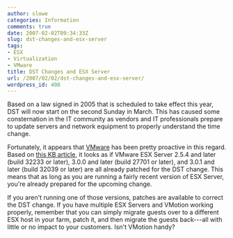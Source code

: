 ```yaml
---
author: slowe
categories: Information
comments: true
date: 2007-02-02T09:34:33Z
slug: dst-changes-and-esx-server
tags:
- ESX
- Virtualization
- VMware
title: DST Changes and ESX Server
url: /2007/02/02/dst-changes-and-esx-server/
wordpress_id: 408
---
```


Based on a law signed in 2005 that is scheduled to take effect this year, DST will now start on the second Sunday in March. This has caused some consternation in the IT community as vendors and IT professionals prepare to update servers and network equipment to properly understand the time change.

Fortunately, it appears that [VMware](http://www.vmware.com/) has been pretty proactive in this regard. Based on [this KB article](http://kb.vmware.com/KanisaPlatform/Publishing/224/8695824_f.SAL_Public.html), it looks as if VMware ESX Server 2.5.4 and later (build 32233 or later), 3.0.0 and later (build 27701 or later), and 3.0.1 and later (build 32039 or later) are all already patched for the DST change. This means that as long as you are running a fairly recent version of ESX Server, you're already prepared for the upcoming change.

If you aren't running one of those versions, patches are available to correct the DST change. If you have multiple ESX Servers and VMotion working properly, remember that you can simply migrate guests over to a different ESX host in your farm, patch it, and then migrate the guests back---all with little or no impact to your customers. Isn't VMotion handy?
